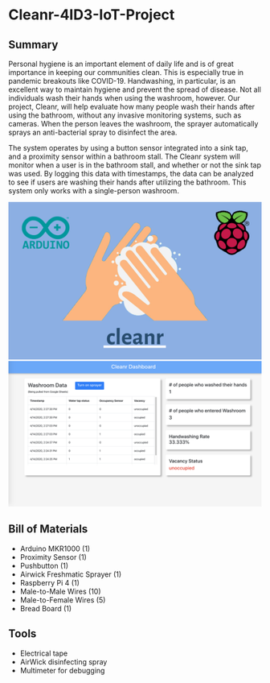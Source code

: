 # Cleanr-4ID3-IoT-Project

## Summary
Personal hygiene is an important element of daily life and is of great importance in keeping our communities clean. This is especially true in pandemic breakouts like COVID-19. Handwashing, in particular, is an excellent way to maintain hygiene and prevent the spread of disease. Not all individuals wash their hands when using the washroom, however. Our project, Cleanr, will help evaluate how many people wash their hands after using the bathroom, without any invasive monitoring systems, such as cameras. When the person leaves the washroom, the sprayer automatically sprays an anti-bacterial spray to disinfect the area.

The system operates by using a button sensor integrated into a sink tap, and a proximity sensor within a bathroom stall. The Cleanr system will monitor when a user is in the bathroom stall, and whether or not the sink tap was used. By logging this data with timestamps, the data can be analyzed to see if users are washing their hands after utilizing the bathroom. This system only works with a single-person washroom.

<img src="./Cover Image.png"></img>
<img src="./AppScreenshot.png"></img>

## Bill of Materials
* Arduino MKR1000 (1)
* Proximity Sensor (1)
* Pushbutton (1)
* Airwick Freshmatic Sprayer (1)
* Raspberry Pi 4 (1)
* Male-to-Male Wires (10)
* Male-to-Female Wires (5)
* Bread Board (1)

## Tools
* Electrical tape
* AirWick disinfecting spray
* Multimeter for debugging
